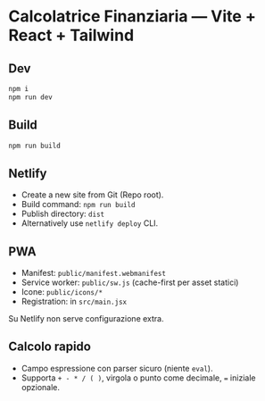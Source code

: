 # Calcolatrice Finanziaria — Vite + React + Tailwind

## Dev
```bash
npm i
npm run dev
```

## Build
```bash
npm run build
```

## Netlify
- Create a new site from Git (Repo root).
- Build command: `npm run build`
- Publish directory: `dist`
- Alternatively use `netlify deploy` CLI.


## PWA
- Manifest: `public/manifest.webmanifest`
- Service worker: `public/sw.js` (cache-first per asset statici)
- Icone: `public/icons/*`
- Registration: in `src/main.jsx`

Su Netlify non serve configurazione extra.


## Calcolo rapido
- Campo espressione con parser sicuro (niente `eval`).
- Supporta `+ - * / ( )`, virgola o punto come decimale, `=` iniziale opzionale.
